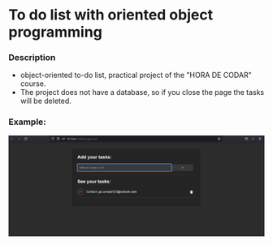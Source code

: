# To do list with oriented object programming

### Description

- object-oriented to-do list, practical project of the "HORA DE CODAR" course.
- The project does not have a database, so if you close the page the tasks will be deleted.

### Example:

<p><img src="exemplo.png"></p>
